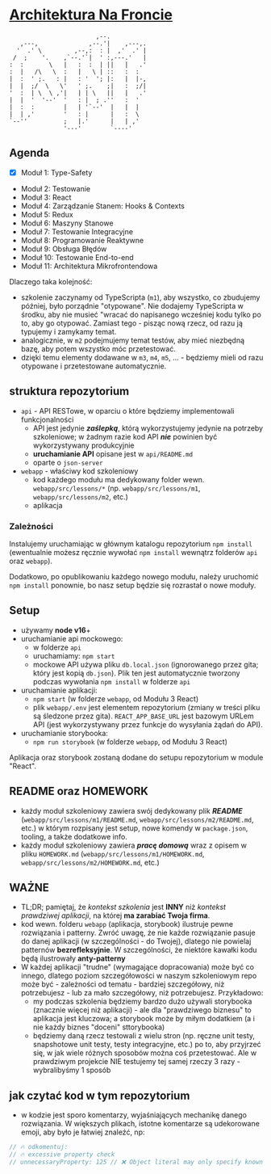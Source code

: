 # [Architektura Na Froncie](https://architekturanafroncie.pl)

```
                        ,--.           
   ,---,              ,--.'|    ,---,. 
  '  .' \         ,--,:  : |  ,'  .' | 
 /  ;    '.    ,`--.'`|  ' :,---.'   | 
:  :       \   |   :  :  | ||   |   .' 
:  |   /\   \  :   |   \ | ::   :  :   
|  :  ' ;.   : |   : '  '; |:   |  |-, 
|  |  ;/  \   \'   ' ;.    ;|   :  ;/| 
'  :  | \  \ ,'|   | | \   ||   |   .' 
|  |  '  '--'  '   : |  ; .''   :  '   
|  :  :        |   | '`--'  |   |  |   
|  | ,'        '   : |      |   :  \   
`--''          ;   |.'      |   | ,'   
               '---'        `----'     
```

## Agenda

- [x] Moduł 1: Type-Safety
- Moduł 2: Testowanie
- Moduł 3: React
- Moduł 4: Zarządzanie Stanem: Hooks & Contexts
- Moduł 5: Redux
- Moduł 6: Maszyny Stanowe
- Moduł 7: Testowanie Integracyjne
- Moduł 8: Programowanie Reaktywne
- Moduł 9: Obsługa Błędów
- Moduł 10: Testowanie End-to-end
- Moduł 11: Architektura Mikrofrontendowa

Dlaczego taka kolejność:

- szkolenie zaczynamy od TypeScripta (`m1`), aby wszystko, co zbudujemy później, było porządnie "otypowane". Nie dodajemy TypeScripta w środku, aby nie musieć "wracać do napisanego wcześniej kodu tylko po to, aby go otypować. Zamiast tego - pisząc nową rzecz, od razu ją typujemy i zamykamy temat.
- analogicznie, w `m2` podejmujemy temat testów, aby mieć niezbędną bazę, aby potem wszystko móc przetestować.
- dzięki temu elementy dodawane w `m3`, `m4`, `m5`, ... - będziemy mieli od razu otypowane i przetestowane automatycznie.

##  struktura repozytorium

- `api` - API RESTowe, w oparciu o które będziemy implementowali funkcjonalności
  - API jest jedynie ***zaślepką***, którą wykorzystujemy jedynie na potrzeby szkoleniowe; w żadnym razie kod API ***nie*** powinien być wykorzystywany produkcyjnie
  - **uruchamianie API** opisane jest w `api/README.md`
  - oparte o `json-server`
- `webapp` - właściwy kod szkoleniowy
  - kod każdego modułu ma dedykowany folder wewn. `webapp/src/lessons/*` (np. `webapp/src/lessons/m1`, `webapp/src/lessons/m2`, etc.)
  - aplikacja

### Zależności

Instalujemy uruchamiając w głównym katalogu repozytorium `npm install` (ewentualnie możesz ręcznie wywołać `npm install` wewnątrz folderów `api` oraz `webapp`).

Dodatkowo, po opublikowaniu każdego nowego modułu, należy uruchomić `npm install` ponownie, bo nasz setup będzie się rozrastał o nowe moduły.

## Setup

- używamy **node v16**+
- uruchamianie api mockowego:
  - w folderze `api`
  - uruchamiamy: `npm start`
  - mockowe API używa pliku `db.local.json` (ignorowanego przez gita; który jest kopią `db.json`). Plik ten jest automatycznie tworzony podczas wywołania `npm install` w folderze `api`
- uruchamianie aplikacji:
  - `npm start` (w folderze `webapp`, od Modułu 3 React)
  - plik `webapp/.env` jest elementem repozytorium (zmiany w treści pliku są śledzone przez gita). `REACT_APP_BASE_URL` jest bazowym URLem API (jest wykorzystywany przez funkcje do wysyłania żądań do API).
- uruchamianie storybooka:
  - `npm run storybook` (w folderze `webapp`, od Modułu 3 React)

Aplikacja oraz storybook zostaną dodane do setupu repozytorium w module "React".

## README oraz HOMEWORK

- każdy moduł szkoleniowy zawiera swój dedykowany plik ***README*** (`webapp/src/lessons/m1/README.md`, `webapp/src/lessons/m2/README.md`, etc.) w którym rozpisany jest setup, nowe komendy w `package.json`, tooling, a także dodatkowe info.
- każdy moduł szkoleniowy zawiera ***pracę domową*** wraz z opisem w pliku `HOMEWORK.md` (`webapp/src/lessons/m1/HOMEWORK.md`, `webapp/src/lessons/m2/HOMEWORK.md`, etc.)

## WAŻNE

- TL;DR; pamiętaj, że *kontekst szkolenia* jest **INNY** niż *kontekst prawdziwej aplikacji*, na której **ma zarabiać Twoja firma**.
- kod wewn. folderu `webapp` (aplikacja, storybook) ilustruje pewne rozwiązania i patterny. Zwróć uwagę, że nie każde rozwiązanie pasuje do danej aplikacji (w szczególności - do Twojej), dlatego nie powielaj patternów **bezrefleksyjnie**. W szczególności, że niektóre kawałki kodu będą ilustrowały **anty-patterny**
- W każdej aplikacji "trudne" (wymagające dopracowania) może być co innego, dlatego poziom szczegółowości w naszym szkoleniowym repo może być - zależności od tematu - bardziej szczegółowy, niż potrzebujesz - lub za mało szczegółowy, niż potrzebujesz. Przykładowo:
  - my podczas szkolenia będziemy bardzo dużo używali storybooka (znacznie więcej niż aplikacji) - ale dla "prawdziwego biznesu" to aplikacja jest kluczowa; a storybook może by miłym dodatkiem (a i nie każdy biznes "doceni" sttorybooka)
  - będziemy daną rzecz testowali z wielu stron (np. ręczne unit testy, snapshotowe unit testy, testy integracyjne, etc.) po to, aby przyjrzeć się, w jak wiele różnych sposobów można coś przetestować. Ale w prawdziwym projekcie NIE testujemy tej samej rzeczy 3 razy - wybralibyśmy 1 sposób

## jak czytać kod w tym repozytorium

- w kodzie jest sporo komentarzy, wyjaśniających mechanikę danego rozwiązania. W większych plikach, istotne komentarze są udekorowane emoji, aby było je łatwiej znaleźć, np:

```ts
// 🔥 odkomentuj:
// 🔥 excessive property check
// unnecessaryProperty: 125 // ❌ Object literal may only specify known properties bla bla
```
